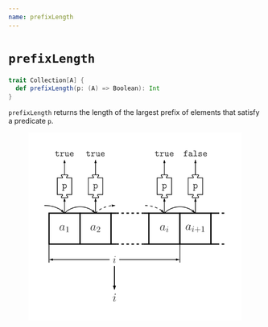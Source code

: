 ```yaml
---
name: prefixLength
---
```


# `prefixLength`

~~~ scala
trait Collection[A] {
  def prefixLength(p: (A) => Boolean): Int
}
~~~

`prefixLength` returns the length of the largest prefix of elements that satisfy a predicate `p`.

<figure class="diagram">
  <img src="images/prefixLength.svg" alt="prefixLength function">
  <!-- <figcaption class="diagram-desc"></figcaption> -->
</figure>
